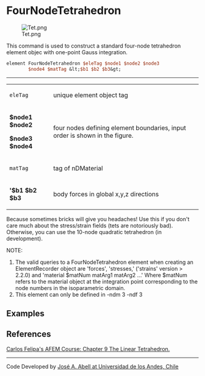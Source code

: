 # FourNodeTetrahedron

<figure>
<img src="/OpenSeesRT/contrib/static/Tet.png" title="Tet.png" alt="Tet.png" />
<figcaption aria-hidden="true">Tet.png</figcaption>
</figure>
<p>This command is used to construct a standard four-node tetrahedron
element objec with one-point Gauss integration.</p>

```tcl
element FourNodeTetrahedron $eleTag $node1 $node2 $node3
        $node4 $matTag &lt;$b1 $b2 $b3&gt;
```
<hr />
<table>
<tbody>
<tr class="odd">
<td><code class="parameter-table-variable">eleTag</code></td>
<td><p>unique element object tag</p></td>
</tr>
<tr class="even">
<td><p><strong>$node1 $node2</strong></p>
<p><strong>$node3 $node4</strong></p></td>
<td><p>four nodes defining element boundaries, input order is shown in
the figure.</p></td>
</tr>
<tr class="odd">
<td><code class="parameter-table-variable">matTag</code></td>
<td><p>tag of nDMaterial</p></td>
</tr>
<tr class="even">
<td><p><strong>'$b1 $b2 $b3</strong></p></td>
<td><p>body forces in global x,y,z directions</p></td>
</tr>
</tbody>
</table>
<p>Because sometimes bricks will give you headaches! Use this if you
don't care much about the stress/strain fields (tets are notoriously
bad). Otherwise, you can use the 10-node quadratic tetrahedron (in
development).</p>
<p>NOTE:</p>
<ol>
<li>The valid queries to a FourNodeTetrahedron element when creating an
ElementRecorder object are 'forces', 'stresses,' ('strains' version &gt;
2.2.0) and 'material $matNum matArg1 matArg2 ...' Where $matNum refers
to the material object at the integration point corresponding to the
node numbers in the isoparametric domain.</li>
<li>This element can only be defined in -ndm 3 -ndf 3</li>
</ol>

## Examples

## References
<p><a
href="https://www.colorado.edu/engineering/CAS/courses.d/AFEM.d/AFEM.Ch09.d/AFEM.Ch09.pdf">Carlos
Felipa's AFEM Course: Chapter 9 The Linear Tetrahedron.</a></p>
<hr />
<p>Code Developed by <a href="http://www.joseabell.com">José A. Abell at
Universidad de los Andes, Chile</a></span></p>
